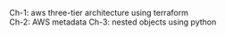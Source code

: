 Ch-1: aws three-tier architecture using terraform <br />
Ch-2: AWS metadata
Ch-3: nested objects using python

